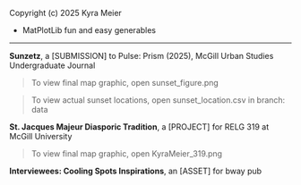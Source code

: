 Copyright (c) 2025 Kyra Meier

* MatPlotLib fun and easy generables

---------------------------------------------------

**Sunzetz**, a [SUBMISSION] to Pulse: Prism (2025), McGill Urban Studies Undergraduate Journal

> To view final map graphic, open sunset_figure.png

> To view actual sunset locations, open sunset_location.csv in branch: data

**St. Jacques Majeur Diasporic Tradition**, a [PROJECT] for RELG 319 at McGill University

> To view final map graphic, open KyraMeier_319.png

**Interviewees: Cooling Spots Inspirations**, an [ASSET] for bway pub

  
  
